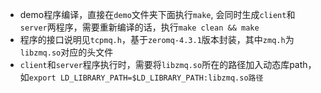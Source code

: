- demo程序编译，直接在`demo`文件夹下面执行`make`, 会同时生成`client`和`server`两程序，需要重新编译的话，执行`make clean && make`
- 程序的接口说明见`tcpmq.h`，基于`zeromq-4.3.1`版本封装，其中`zmq.h`为`libzmq.so`对应的头文件
- `client`和`server`程序执行时，需要将`libzmq.so`所在的路径加入动态库path，如`export LD_LIBRARY_PATH=$LD_LIBRARY_PATH:libzmq.so路径`